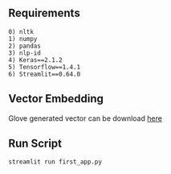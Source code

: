## Requirements
    0) nltk
    1) numpy 
    2) pandas
    3) nlp-id
    4) Keras==2.1.2
    5) Tensorflow==1.4.1
    6) Streamlit==0.64.0
    
## Vector Embedding
Glove generated vector can be download [here](https://drive.google.com/file/d/1EJwHukpwL085F9atnqawxWkGpeeoSiRj/view?usp=sharing)

## Run Script
  ```python
  streamlit run first_app.py
  ```
